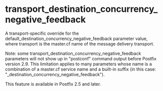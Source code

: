 # transport_destination_concurrency_negative_feedback 

 A transport-specific override for the
default_destination_concurrency_negative_feedback parameter value,
where transport is the master.cf name of the message delivery
transport. 

 Note: some transport_destination_concurrency_negative_feedback
parameters will not show up in "postconf" command output before
Postfix version 2.9.  This limitation applies to many parameters
whose name is a combination of a master.cf service name and a
built-in suffix (in this case:
"_destination_concurrency_negative_feedback"). 

 This feature is available in Postfix 2.5 and later. 


